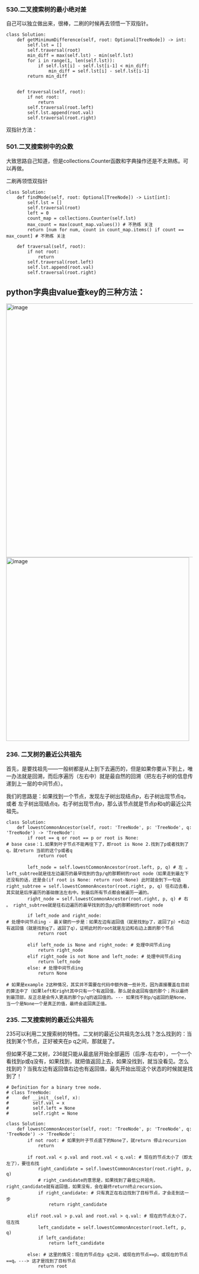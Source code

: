 ### 530.二叉搜索树的最小绝对差 
自己可以独立做出来，很棒，二刷的时候再去领悟一下双指针。
```
class Solution:
    def getMinimumDifference(self, root: Optional[TreeNode]) -> int:
        self.lst = []
        self.traversal(root)
        min_diff = max(self.lst) - min(self.lst)
        for i in range(1, len(self.lst)):
            if self.lst[i] - self.lst[i-1] < min_diff:
                min_diff = self.lst[i] - self.lst[i-1]
        return min_diff


    def traversal(self, root):
        if not root:
            return
        self.traversal(root.left)
        self.lst.append(root.val)
        self.traversal(root.right)
```

双指针方法：





###  501.二叉搜索树中的众数 

大致思路自己知道，但是collections.Counter函数和字典操作还是不太熟练。可以再做。

二刷再领悟双指针

```
class Solution:
    def findMode(self, root: Optional[TreeNode]) -> List[int]:
        self.lst = []
        self.traversal(root)
        left = 0
        count_map = collections.Counter(self.lst)
        max_count = max(count_map.values()) # 不熟练 关注
        return [num for num, count in count_map.items() if count == max_count] # 不熟练 关注
 
    def traversal(self, root):
        if not root:
            return
        self.traversal(root.left)
        self.lst.append(root.val)
        self.traversal(root.right)
```

## python字典由value查key的三种方法：

<img width="683" alt="image" src="https://github.com/fifi1120/coding_study_blog/assets/98888516/45eaf9a8-26db-4f4a-9027-e5d9eb9df39a">

<img width="494" alt="image" src="https://github.com/fifi1120/coding_study_blog/assets/98888516/f09cebdb-b088-436f-aa57-cdf565d48d6e">


### 236. 二叉树的最近公共祖先

首先，是要找祖先——一般树都是从上到下去遍历的，但是如果你要从下到上，唯一办法就是回溯，而后序遍历（左右中）就是最自然的回溯（把左右子树的信息传递到上一层的中间节点）。

我们的思路是：如果找到一个节点，发现左子树出现结点p，右子树出现节点q，或者 左子树出现结点q，右子树出现节点p，那么该节点就是节点p和q的最近公共祖先。

```
class Solution:
    def lowestCommonAncestor(self, root: 'TreeNode', p: 'TreeNode', q: 'TreeNode') -> 'TreeNode':
        if root == q or root == p or root is None: 
# base case：1.如果到叶子节点不能再往下了，即root is None 2.找到了p或者找到了q，就return 当前的这个p或者q
            return root

        left_node = self.lowestCommonAncestor(root.left, p, q) # 左 。 left_subtree就是往左边遍历的最早找到的含p/q的那颗树的root node（如果走到最左下还没有的话，还是会(if root is None: return root-None) 此时就会到下一句话right_subtree = self.lowestCommonAncestor(root.right, p, q) 往右边去看，其实就是后序遍历的基础做法左右中。到最后所有节点都会被遍历一遍的。
        right_node = self.lowestCommonAncestor(root.right, p, q) # 右 。 right_subtree就是往右边遍历的最早找到的含p/q的那颗树的root node

        if left_node and right_node: 
# 处理中间节点ing - 最关键的一步是：如果左边有返回值（就是找到p了，返回了p）+右边有返回值（就是找到q了，返回了q），证明此时的root就是左边和右边上面的那个节点
            return root

        elif left_node is None and right_node: # 处理中间节点ing
            return right_node
        elif right_node is not None and left_node: # 处理中间节点ing
            return left_node
        else: # 处理中间节点ing
            return None

# 如果是example 2这种情况，其实并不需要在代码中额外做一些补充，因为直接覆盖在目前的算法中了（如果left和right其中只有一个有返回值，那么就会返回有值的那个；所以最终到最顶部，反正总是会传入更高的那个p/q的返回值的。--- 如果找不到p/q返回的是None，当一个是None一个是真正的值，最终会返回真正值。
```

### 235. 二叉搜索树的最近公共祖先

235可以利用二叉搜索树的特性。二叉树的最近公共祖先怎么找？怎么找到的：当找到某个节点，正好被夹在p q之间，那就是了。

但如果不是二叉树，236就只能从最底层开始全部遍历（后序-左右中），一个一个看找到p或q没有，如果找到，就把值返回上去，如果没找到，就当没看见。怎么找到的？当我左边有返回值右边也有返回值，最先开始出现这个状态的时候就是找到了！

```
# Definition for a binary tree node.
# class TreeNode:
#     def __init__(self, x):
#         self.val = x
#         self.left = None
#         self.right = None

class Solution:
    def lowestCommonAncestor(self, root: 'TreeNode', p: 'TreeNode', q: 'TreeNode') -> 'TreeNode':
        if not root: # 如果到叶子节点底下的None了，就return 停止recursion
            return

        if root.val < p.val and root.val < q.val: # 现在的节点太小了（即太左了），要往右找
            right_candidate = self.lowestCommonAncestor(root.right, p, q)
            # right_candidate的意思是，如果找到了最低公共祖先，right_candidate就有返回值，如果没有，会在最终return终止recursion。
            if right_candidate: # 只有真正在右边找到了目标节点，才会走到这一步
                return right_candidate

        elif root.val > p.val and root.val > q.val: # 现在的节点太小了，往左找
            left_candidate = self.lowestCommonAncestor(root.left, p, q)
            if left_candidate:
                return left_candidate

        else: # 这里的情况：现在的节点在p q之间，或现在的节点==p，或现在的节点==q。---> 这才是找到了目标节点
            return root
```
